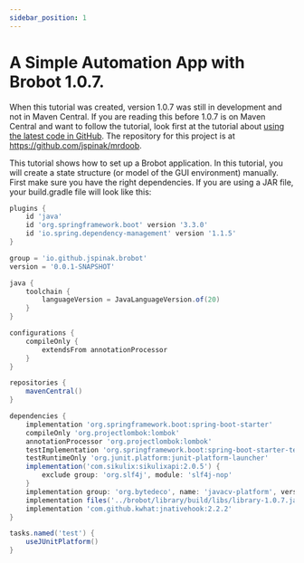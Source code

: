 ```yaml
---
sidebar_position: 1
---
```


# A Simple Automation App with Brobot 1.0.7.

When this tutorial was created, version 1.0.7 was still in development and not in Maven Central. 
If you are reading this before 1.0.7 is on Maven Central and want to follow the tutorial,
look first at the tutorial about 
[using the latest code in GitHub](../tutorial-using-the-latest-code-in-github/intro). 
The repository for this project is at https://github.com/jspinak/mrdoob.

This tutorial shows how to set up a Brobot application. In this tutorial, you will create a 
state structure (or model of the GUI environment) manually. First make sure you have the right 
dependencies. If you are using a JAR file, your build.gradle file will look like this:

```gradle
plugins {
    id 'java'
    id 'org.springframework.boot' version '3.3.0'
    id 'io.spring.dependency-management' version '1.1.5'
}

group = 'io.github.jspinak.brobot'
version = '0.0.1-SNAPSHOT'

java {
    toolchain {
        languageVersion = JavaLanguageVersion.of(20)
    }
}

configurations {
    compileOnly {
        extendsFrom annotationProcessor
    }
}

repositories {
    mavenCentral()
}

dependencies {
    implementation 'org.springframework.boot:spring-boot-starter'
    compileOnly 'org.projectlombok:lombok'
    annotationProcessor 'org.projectlombok:lombok'
    testImplementation 'org.springframework.boot:spring-boot-starter-test'
    testRuntimeOnly 'org.junit.platform:junit-platform-launcher'
    implementation('com.sikulix:sikulixapi:2.0.5') {
        exclude group: 'org.slf4j', module: 'slf4j-nop'
    }
    implementation group: 'org.bytedeco', name: 'javacv-platform', version: '1.5.10'
    implementation files('../brobot/library/build/libs/library-1.0.7.jar') // the relative path to the JAR
    implementation 'com.github.kwhat:jnativehook:2.2.2'
}

tasks.named('test') {
    useJUnitPlatform()
}
```

